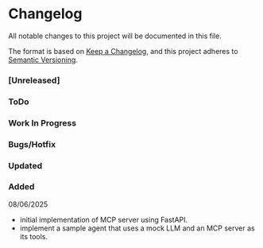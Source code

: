 # Changelog

All notable changes to this project will be documented in this file.

The format is based on [Keep a Changelog](https://keepachangelog.com/en/1.0.0/),
and this project adheres to [Semantic Versioning](https://semver.org/spec/v2.0.0.html).

### [Unreleased]

### ToDo

### Work In Progress

### Bugs/Hotfix

### Updated

### Added
08/06/2025
- initial implementation of MCP server using FastAPI.
- implement a sample agent that uses a mock LLM and an MCP server as its tools.
